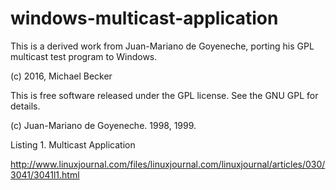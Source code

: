 # windows-multicast-application

This is a derived work from Juan-Mariano de Goyeneche, porting his GPL multicast test program to Windows.

(c) 2016, Michael Becker


This is free software released under the GPL license.
See the GNU GPL for details.

(c) Juan-Mariano de Goyeneche. 1998, 1999.

Listing 1. Multicast Application

http://www.linuxjournal.com/files/linuxjournal.com/linuxjournal/articles/030/3041/3041l1.html
